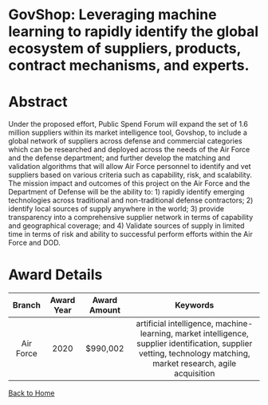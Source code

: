
GovShop: Leveraging machine learning to rapidly identify the global ecosystem of suppliers, products, contract mechanisms, and experts.
=======================================================================================================================================

# Abstract


Under the proposed effort, Public Spend Forum will expand the set of 1.6 million suppliers within its market intelligence tool, Govshop, to include a global network of suppliers across defense and commercial categories which can be researched and deployed across the needs of the Air Force and the defense department; and further develop the matching and validation algorithms that will allow Air Force personnel to identify and vet suppliers based on various criteria such as capability, risk, and scalability. The mission impact and outcomes of this project on the Air Force and the Department of Defense will be the ability to: 1) rapidly identify emerging technologies across traditional and non-traditional defense contractors; 2) identify local sources of supply anywhere in the world; 3) provide transparency into a comprehensive supplier network in terms of capability and geographical coverage; and 4) Validate sources of supply in limited time in terms of risk and ability to successful perform efforts within the Air Force and DOD.  

# Award Details

|Branch|Award Year|Award Amount|Keywords|
| :---: | :---: | :---: | :---: |
|Air Force|2020|$990,002|artificial intelligence, machine-learning, market intelligence, supplier identification, supplier vetting, technology matching, market research, agile acquisition|
  
  


[Back to Home](https://github.com/chrischow/dod_sbir_awards/Reports/DJ/#1622)
